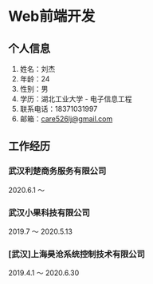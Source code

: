 <!-- <aboutMe /> -->

# Web前端开发

## 个人信息
1. 姓名：刘杰
2. 年龄：24
3. 性别：男
4. 学历：湖北工业大学 - 电子信息工程
5. 联系电话：18371031997
6. 邮箱：care526lj@gmail.com

## 工作经历
### 武汉利楚商务服务有限公司
2020.6.1 ～

### 武汉小果科技有限公司
2019.7 ～  2020.5.13

### [武汉]上海昊沧系统控制技术有限公司
2019.4.1 ～ 2020.6.30
